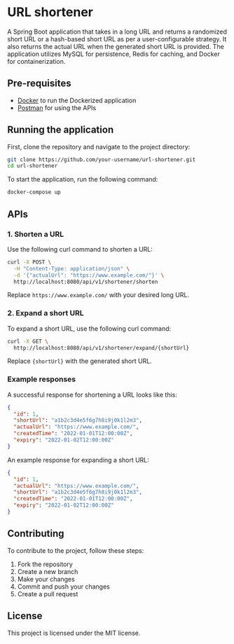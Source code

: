 # URL shortener
A Spring Boot application that takes in a long URL and returns a randomized short URL or a hash-based short URL as per a user-configurable strategy. It also returns the actual URL when the generated short URL is provided. The application utilizes MySQL for persistence, Redis for caching, and Docker for containerization.

## Pre-requisites
- [Docker](https://www.docker.com/) to run the Dockerized application
- [Postman](https://www.postman.com/) for using the APIs

## Running the application

First, clone the repository and navigate to the project directory:

```bash
git clone https://github.com/your-username/url-shortener.git
cd url-shortener
```

To start the application, run the following command:

```bash
docker-compose up
```

## APIs

### 1. Shorten a URL

Use the following curl command to shorten a URL:

```bash
curl -X POST \
  -H "Content-Type: application/json" \
  -d '{"actualUrl": "https://www.example.com/"}' \
  http://localhost:8080/api/v1/shortener/shorten
```

Replace `https://www.example.com/` with your desired long URL.

### 2. Expand a short URL

To expand a short URL, use the following curl command:

```bash
curl -X GET \
  http://localhost:8080/api/v1/shortener/expand/{shortUrl}
```

Replace `{shortUrl}` with the generated short URL.

### Example responses

A successful response for shortening a URL looks like this:

```json
{
  "id": 1,
  "shortUrl": "a1b2c3d4e5f6g7h8i9j0k1l2m3",
  "actualUrl": "https://www.example.com/",
  "createdTime": "2022-01-01T12:00:00Z",
  "expiry": "2022-01-02T12:00:00Z"
}
```

An example response for expanding a short URL:

```json
{
  "id": 1,
  "actualUrl": "https://www.example.com/",
  "shortUrl": "a1b2c3d4e5f6g7h8i9j0k1l2m3",
  "createdTime": "2022-01-01T12:00:00Z",
  "expiry": "2022-01-02T12:00:00Z"
}
```

## Contributing

To contribute to the project, follow these steps:

1. Fork the repository
2. Create a new branch
3. Make your changes
4. Commit and push your changes
5. Create a pull request

## License

This project is licensed under the MIT license.
